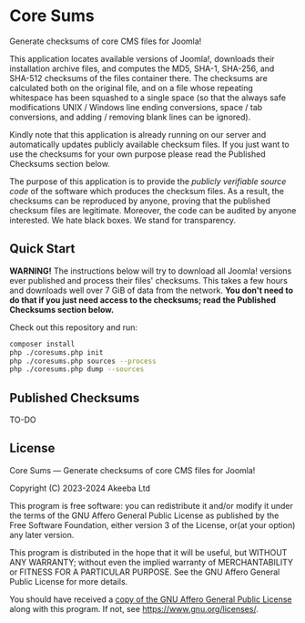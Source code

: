 # Core Sums

Generate checksums of core CMS files for Joomla!

This application locates available versions of Joomla!, downloads their installation archive files, and computes the MD5, SHA-1, SHA-256, and SHA-512 checksums of the files container there. The checksums are calculated both on the original file, and on a file whose repeating whitespace has been squashed to a single space (so that the always safe modifications UNIX / Windows line ending conversions, space / tab conversions, and adding / removing blank lines can be ignored).

Kindly note that this application is already running on our server and automatically updates publicly available checksum files. If you just want to use the checksums for your own purpose please read the Published Checksums section below.

The purpose of this application is to provide the _publicly verifiable source code_ of the software which produces the checksum files. As a result, the checksums can be reproduced by anyone, proving that the published checksum files are legitimate. Moreover, the code can be audited by anyone interested. We hate black boxes. We stand for transparency.

## Quick Start

**WARNING!** The instructions below will try to download all Joomla! versions ever published and process their files' checksums. This takes a few hours and downloads well over 7 GiB of data from the network. **You don't need to do that if you just need access to the checksums; read the Published Checksums section below.**

Check out this repository and run: 

```bash
composer install
php ./coresums.php init
php ./coresums.php sources --process
php ./coresums.php dump --sources
```

## Published Checksums

TO-DO

## License

Core Sums — Generate checksums of core CMS files for Joomla!

Copyright (C) 2023-2024  Akeeba Ltd

This program is free software: you can redistribute it and/or modify it under the terms of the GNU Affero General Public License as published by the Free Software Foundation, either version 3 of the License, or(at your option) any later version.

This program is distributed in the hope that it will be useful, but WITHOUT ANY WARRANTY; without even the implied warranty of MERCHANTABILITY or FITNESS FOR A PARTICULAR PURPOSE.  See the GNU Affero General Public License for more details.

You should have received a [copy of the GNU Affero General Public License](LICENSE.md) along with this program.  If not, see <https://www.gnu.org/licenses/>.